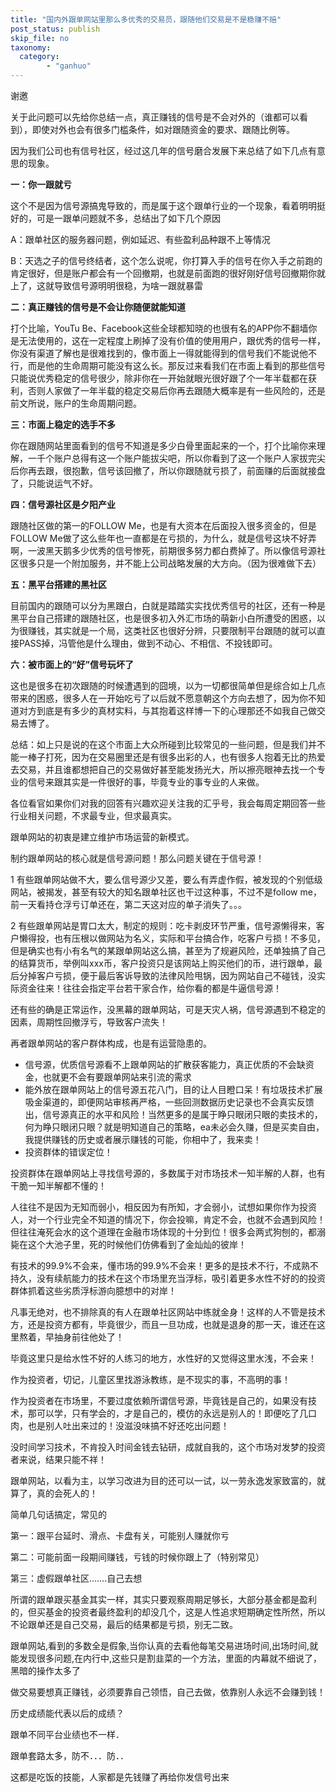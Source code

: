 ```yaml
---
title: "国内外跟单网站里那么多优秀的交易员，跟随他们交易是不是稳赚不赔"
post_status: publish
skip_file: no
taxonomy:
  category:
        - "ganhuo"
---
```


谢邀

​关于此问题可以先给你总结一点，真正赚钱的信号是不会对外的（谁都可以看到），即使对外也会有很多门槛条件，如对跟随资金的要求、跟随比例等。

因为我们公司也有信号社区，经过这几年的信号磨合发展下来​总结了如下几点有意思的现象。

**一：你一跟就亏**

这个不是因为信号源搞鬼导致的，而是属于这个跟单行业的一个现象，看着明明挺好的，可是一跟单问题就不多，总结出了如下几个原因

A：跟单社区的服务器问题，例如延迟、有些盈利品种跟不上等情况

B：天选之子的信号终结者，这个怎么说呢，你打算入手的信号在你入手之前跑的肯定很好，但是账户都会有一个回撤期，也就是前面跑的很好刚好信号回撤期你就上了，这就导致信号源明明很稳，为啥一跟就暴雷

**​二：​真正赚钱的信号是不会让你随便就能知道**

打个比喻，YouTu Be、Facebook这些全球都知晓的也很有名的APP​你不翻墙你是无法使用的，这在一定程度上刷掉了没有价值的使用用户，跟优秀的信号一样，你没有渠道了解也是很难找到的，像市面上一得就能得到的信号我们不能说他不行，而是他的生命周期可能没有这么长。那反过来看我们在市面上看到的那些信号只能说优秀稳定的信号很少，除非你在一开始就眼光很好跟了个一年半载都在获利，否则人家做了一年半载的稳定交易后你再去跟随大概率是有一些风险的，还是前文所说，账户的生命周期问题。

**三：市面上稳定的选手不多**

你在跟随网站里面看到的信号​不知道是多少白骨里面起来的一个，打个比喻你来理解，一千个账户总得有这一个账户能拔尖吧，所以你看到了这一个账户人家拔完尖后你再去跟，很抱歉，信号该回撤了，所以你跟随就亏损了，前面赚的后面就接盘了，只能说运气不好。

**四：信号源社区是夕阳产业**

跟随社区做的第一的FOLLOW Me，也是有大资本在后面投入很多资金的，但是FOLLOW Me做了这么些年也一直都是在亏损的，为什么，就是信号这块不好弄啊，一波黑天鹅多少优秀的信号惨死，前期很多努力都白费掉了。所以像信号源社区很多只是一个附加服务，并不能上公司战略发展的大方向。（因为很难做下去）

**五：黑平台搭建的黑社区**

目前国内的跟随可以分为黑跟白，白就是踏踏实实找优秀信号的社区，还有一种是黑平台自己搭建的跟随社区，也是很多初入外汇市场的萌新小白所遭受的困惑，以为很赚钱，其实就是一个局，这类社区也很好分辨，只要限制平台跟随的就可以直接PASS掉，冯管他是什么理由，做到不动心、不相信、不投钱即可。

**六：被市面上的“好”信号玩坏了**

这也是​很多在初次跟随的时候遭遇到的囧境，以为一切都很简单但是综合如上几点带来的困惑，很多人在一开始吃亏了以后就不愿意朝这个方向去想了，因为你不知道对方到底是有多少的真材实料，与其抱着这样博一下的心理那还不如我自己做交易去博了。

总结：如上只是说的在这个市面上大众所碰到​比较常见的一些问题，但是我们并不能一棒子打死，因为在交易圈里还是有很多出彩的人，也有很多人抱着无比的热爱去交易，并且谁都想把自己的交易做好甚至能发扬光大，所以擦亮眼神去找一个专业的信号来跟其实是一件很好的事，毕竟专业的事专业的人来做。

​​​​​​​各位看官如果你们对我的回答有兴趣​欢迎关注我的汇乎号，我会每周定期回答一些行业相关问题，不求最专业，但求最真实。​

跟单网站的初衷是建立维护市场运营的新模式。

制约跟单网站的核心就是信号源问题！那么问题关键在于信号源！

1 有些跟单网站做不大，要么信号源少又差，要么有弄虚作假，被发现的个别低级网站，被揭发，甚至有较大的知名跟单社区也干过这种事，不过不是follow me，前一天看持仓浮亏订单还在，第二天这对应的单子消失了。。。

2 有些跟单网站是胃口太大，制定的规则：吃卡剥皮环节严重，信号源懒得来，客户懒得投，也有压根以做网站为名义，实际和平台搞合作，吃客户亏损！不多见，但是确实也有小有名气的某跟单网站这么搞，甚至为了规避风险，还单独搞了自己的结算货币，举例叫xxx币，客户投资只是该网站上购买他们的币，进行跟单，最后分掉客户亏损，便于最后客诉导致的法律风险甩锅，因为网站自己不碰钱，没实际资金往来！往往会指定平台若干家合作，给你看的都是牛逼信号源！

还有些的确是正常运作，没黑幕的跟单网站，可是天灾人祸，信号源遇到不稳定的因素，周期性回撤浮亏，导致客户流失！

再者跟单网站的客户群体构成，也是有运营隐患的。

- 信号源，优质信号源看不上跟单网站的扩散获客能力，真正优质的不会缺资金，也就更不会有要跟单网站来引流的需求
- 能外放在跟单网站上的信号源五花八门，目的让人目瞪口呆！有垃圾技术扩展吸金渠道的，即便网站审核再严格，一些回测数据历史记录也不会真实反馈出，信号源真正的水平和风险！当然更多的是属于睁只眼闭只眼的卖技术的，何为睁只眼闭只眼？就是明知道自己的策略，ea未必会久赚，但是买卖自由，我提供赚钱的历史或者展示赚钱的可能，你相中了，我来卖！
- 投资群体的错误定位！

投资群体在跟单网站上寻找信号源的，多数属于对市场技术一知半解的人群，也有干脆一知半解都不懂的！

人往往不是因为无知而弱小，相反因为有所知，才会弱小，试想如果你作为投资人，对一个行业完全不知道的情况下，你会投嘛，肯定不会，也就不会遇到风险！但往往淹死会水的这个道理在金融市场体现的十分到位！很多会两式狗刨的，都溺毙在这个大池子里，死的时候他们仿佛看到了金灿灿的彼岸！

有技术的99.9%不会来，懂市场的99.9%不会来！更多的是技术不行，不成熟不持久，没有续航能力的技术在这个市场里充当浮标，吸引着更多水性不好的的投资群体抓着这些劣质浮标游向臆想中的对岸！

凡事无绝对，也不排除真的有人在跟单社区网站中练就金身！这样的人不管是技术方，还是投资方都有，毕竟很少，而且一旦功成，也就是退身的那一天，谁还在这里熬着，早抽身前往他处了！

毕竟这里只是给水性不好的人练习的地方，水性好的又觉得这里水浅，不会来！

作为投资者，切记，儿童区里找游泳教练，是不现实的事，不高明的事！

作为投资者在市场里，不要过度依赖所谓信号源，毕竟钱是自己的，如果没有技术，那可以学，只有学会的，才是自己的，模仿的永远是别人的！即便吃了几口肉，也是别人吐出来过的！没滋没味搞不好还吃出问题！

没时间学习技术，不肯投入时间金钱去钻研，成就自我的，这个市场对发梦的投资者来说，结果只能不祥！

跟单网站，以看为主，以学习改进为目的还可以一试，以一劳永逸发家致富的，就算了，真的会死人的！

简单几句话搞定，常见的

第一：跟平台延时、滑点、卡盘有关，可能别人赚就你亏

第二：可能前面一段期间赚钱，亏钱的时候你跟上了（特别常见）

第三：虚假跟单社区…….自己去想

所谓的跟单跟买基金其实一样，其实只要观察周期足够长，大部分基金都是盈利的，但买基金的投资者最终盈利的却没几个，这是人性追求短期确定性所然，所以不论跟单还是自己交易，最后的结果都是亏损，别无二致。

跟单网站,看到的多数全是假象,当你认真的去看他每笔交易进场时间,出场时间,就能发现很多问题,在内行中,这些只是割韭菜的一个方法，里面的内幕就不细说了，黑暗的操作太多了

做交易要想真正赚钱，必须要靠自己领悟，自己去做，依靠别人永远不会赚到钱！

历史成绩能代表以后的成绩？

跟单不同平台业绩也不一样．

跟单套路太多，防不．．．防．．​

这都是吃饭的技能，人家都是先钱赚了再给你发信号出来
